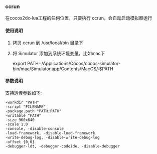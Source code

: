 ### ccrun

在cocos2dx-lua工程的任何位置，只要执行 ccrun，会自动启动模拟器运行


#### 使用说明

1. 拷贝 ccrun 到 /usr/local/bin 目录下
2. 将 Simulator 添加到系统环境变量，比如mac下

    export PATH=/Applications/Cocos/cocos-simulator-bin/mac/Simulator.app/Contents/MacOS/:$PATH

#### 参数说明

支持透传参数如下:

    -workdir "PATH"
    -script "FILENAME"
    -package.path "PATH;PATH"
    -writable "PATH"
    -size 960x640
    -scale 1.0
    -console, -disable-console
    -load-framework, -disable-load-framework
    -write-debug-log, -disable-write-debug-log
    -offset {0,0}
    -debugger-ldt, -debugger-codeide, -disable-debugger
